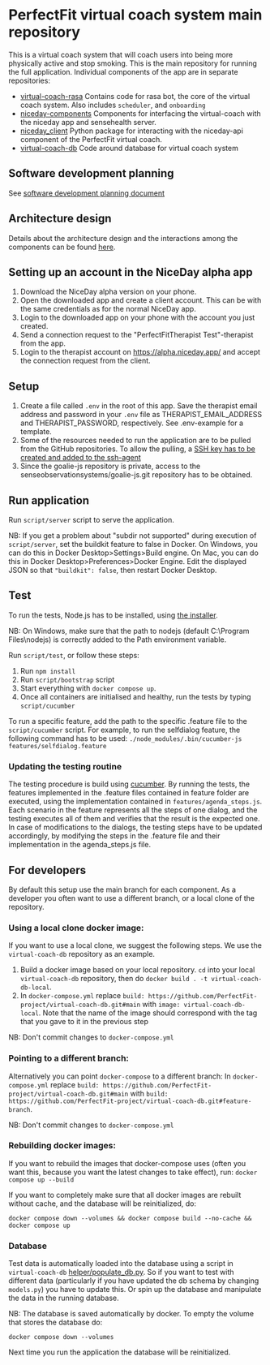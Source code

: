 # PerfectFit virtual coach system main repository
This is a virtual coach system that will coach users into being more physically active and stop smoking.
This is the main repository for running the full application.
Individual components of the app are in separate repositories:
- [virtual-coach-rasa](https://github.com/PerfectFit-project/virtual-coach-rasa) 
Contains code for rasa bot, the core of the virtual coach system.
Also includes `scheduler`, and `onboarding`
- [niceday-components](https://github.com/PerfectFit-project/niceday-components)
Components for interfacing the virtual-coach with the niceday app and sensehealth server.
- [niceday_client](https://github.com/PerfectFit-project/niceday_client)
Python package for interacting with the niceday-api component of the PerfectFit virtual coach.
- [virtual-coach-db](https://github.com/PerfectFit-project/virtual-coach-db)
Code around database for virtual coach system

## Software development planning
See [software development planning document](https://nlesc.sharepoint.com/:w:/r/sites/team-flow/Shared%20Documents/PerfectFit/Perfect%20Fit%20-%20RFCs/PerfectFit-RFC-0007-software-development-planning.docx?d=w434661cbf10c458998e9e45ea6451ea4&csf=1&web=1&e=8cxoLW)

## Architecture design
Details about the architecture design and the interactions among the components can be found [here](docs/design.md).

## Setting up an account in the NiceDay alpha app
1. Download the NiceDay alpha version on your phone. 
2. Open the downloaded app and create a client account. 
This can be with the same credentials as for the normal NiceDay app.
3. Login to the downloaded app on your phone with the account you just created.
4. Send a connection request to the "PerfectFitTherapist Test"-therapist from the app.
5. Login to the therapist account on https://alpha.niceday.app/ and accept the connection request from the client.

## Setup
1. Create a file called `.env` in the root of this app.
Save the therapist email address and password in your `.env` file as THERAPIST_EMAIL_ADDRESS and THERAPIST_PASSWORD, respectively.
See .env-example for a template.
2. Some of the resources needed to run the application are to be pulled from the GitHub repositories. To allow the pulling, a [SSH key has to be created and added to the ssh-agent](https://docs.github.com/en/authentication/connecting-to-github-with-ssh/generating-a-new-ssh-key-and-adding-it-to-the-ssh-agent) 
3. Since the goalie-js repository is private, access to the senseobservationsystems/goalie-js.git repository has to be obtained.

## Run application
Run `script/server` script to serve the application.

NB: If you get a problem about "subdir not supported" during execution of `script/server`, 
set the buildkit feature to false in Docker. 
On Windows, you can do this in Docker Desktop>Settings>Build engine.
On Mac, you can do this in Docker Desktop>Preferences>Docker Engine. Edit the displayed JSON so that `"buildkit": false`, then restart Docker Desktop.
## Test

To run the tests, Node.js has to be installed, using [the installer](https://nodejs.org/en/download/).

NB: On Windows, make sure that the path to nodejs (default C:\Program Files\nodejs\) is correctly added to the Path environment variable.

Run `script/test`, or follow these steps:
1. Run `npm install`
2. Run `script/bootstrap` script
3. Start everything with `docker compose up`.
4. Once all containers are initialised and healthy, run the tests by typing `script/cucumber`

To run a specific feature, add the path to the specific .feature file to the `script/cucumber` script. 
For example, to run the selfdialog feature, the following command has to be used: `./node_modules/.bin/cucumber-js features/selfdialog.feature`

### Updating the testing routine 

The testing procedure is build using [cucumber](https://cucumber.io/docs). 
By running the tests, the features implemented in the .feature files contained in feature folder are executed, using the implementation contained in `features/agenda_steps.js`.
Each scenario in the feature represents all the steps of one dialog, and the testing executes all of them and verifies that the result is the expected one.
In case of modifications to the dialogs, the testing steps have to be updated accordingly, by modifying the steps in the .feature file and their implementation in the agenda_steps.js file.

## For developers
By default this setup use the main branch for each component. 
As a developer you often want to use a different branch, or a local clone of the repository.

### Using a local clone docker image:
If you want to use a local clone, we suggest the following steps. 
We use the `virtual-coach-db` repository as an example.
1. Build a docker image based on your local repository. 
`cd` into your local `virtual-coach-db` repository, 
then do `docker build . -t virtual-coach-db-local`.
2. In `docker-compose.yml` replace `build: https://github.com/PerfectFit-project/virtual-coach-db.git#main` 
with `image: virtual-coach-db-local`. 
Note that the name of the image should correspond with the tag that you gave to it in the previous step

NB: Don't commit changes to `docker-compose.yml`

### Pointing to a different branch:
Alternatively you can point `docker-compose` to a different branch:
In `docker-compose.yml` replace `build: https://github.com/PerfectFit-project/virtual-coach-db.git#main` 
with `build: https://github.com/PerfectFit-project/virtual-coach-db.git#feature-branch`.

NB: Don't commit changes to `docker-compose.yml`

### Rebuilding docker images:
If you want to rebuild the images that docker-compose uses 
(often you want this, because you want the latest changes to take effect), run:
`docker compose up --build`

If you want to completely make sure that all docker images are rebuilt without cache, and the database will be reinitialized, do:
```
docker compose down --volumes && docker compose build --no-cache && docker compose up
```


### Database
Test data is automatically loaded into the database using a script in 
`virtual-coach-db` [helper/populate_db.py](https://github.com/PerfectFit-project/virtual-coach-db/blob/ca6b5c79064c3b1dcf34ce83d1f59773f33427e3/helper/populate_db.py).
So if you want to test with different data (particularly if you have updated the db schema by changing `models.py`) you have to update this.
Or spin up the database and manipulate the data in the running database.

NB: The database is saved automatically by docker. To empty the volume that stores the database do:
```
docker compose down --volumes
```
Next time you run the application the database will be reinitialized.
